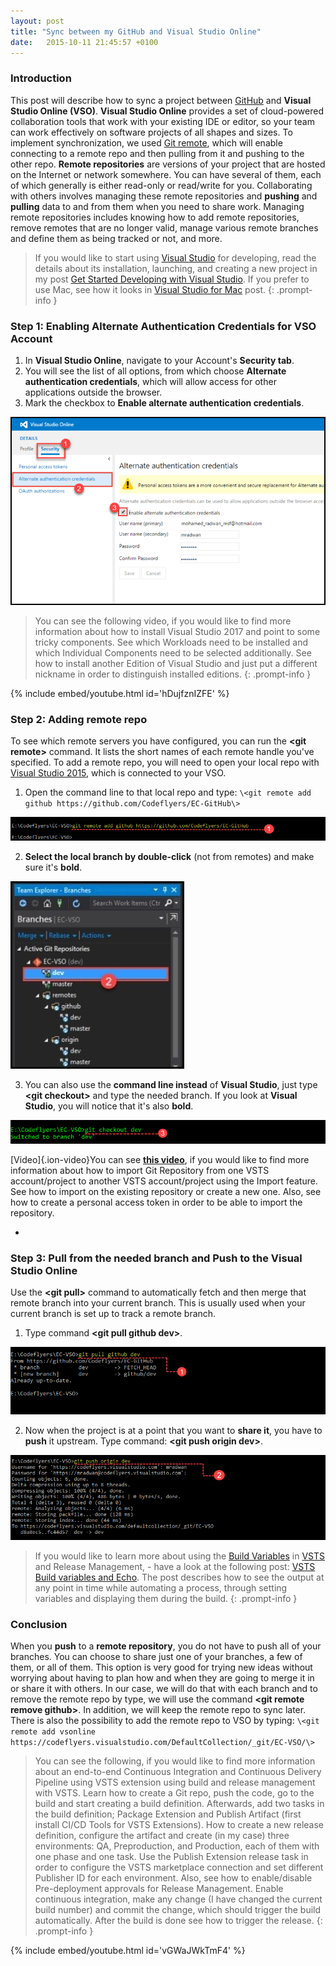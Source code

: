 ```yaml
---
layout: post
title: "Sync between my GitHub and Visual Studio Online"
date:   2015-10-11 21:45:57 +0100
---
```


### Introduction 

This post will describe how to sync a project between [GitHub](https://github.com/) and **Visual Studio Online (VSO)**. **Visual Studio Online** provides a set of cloud-powered collaboration tools that work with your existing IDE or editor, so your team can work effectively on software projects of all shapes and sizes. To implement synchronization, we used [Git remote](http://git-scm.com/docs/git-remote.html), which will enable connecting to a remote repo and then pulling from it and pushing to the other repo. **Remote repositories** are versions of your project that are hosted on the Internet or network somewhere. You can have several of them, each of which generally is either read-only or read/write for you. Collaborating with others involves managing these remote repositories and **pushing** and **pulling** data to and from them when you need to share work. Managing remote repositories includes knowing how to add remote repositories, remove remotes that are no longer valid, manage various remote branches and define them as being tracked or not, and more.

> If you would like to start using [Visual Studio](https://www.visualstudio.com/) for developing, read the details about its installation, launching, and creating a new project in my post [Get Started Developing with Visual Studio](https://mohamedradwan-devops.github.io/postsget-started-developing-with-visual-studio-2015/). If you prefer to use Mac, see how it looks in [Visual Studio for Mac](https://mohamedradwan-devops.github.io/2017/07/30/visual-studio-for-mac/) post.
{: .prompt-info }

### Step 1: Enabling Alternate Authentication Credentials for VSO Account 

1. In **Visual Studio Online**, navigate to your Account's **Security tab**. 
2. You will see the list of all options, from which choose **Alternate authentication credentials**, which will allow access for other applications outside the browser. 
3. Mark the checkbox to **Enable alternate authentication credentials**.
   
![1-Alternate Authentication Credentials Visual Studio Online](/assets/img/2016/06/1-Alternate-Authentication-Credentials-Visual-Studio-Online.png "1-Alternate Authentication Credentials Visual Studio Online")

> You can see the following video, if you would like to find more information about how to install Visual Studio 2017 and point to some tricky components. See which Workloads need to be installed and which Individual Components need to be selected additionally. See how to install another Edition of Visual Studio and just put a different nickname in order to distinguish installed editions.
{: .prompt-info }

{% include embed/youtube.html id='hDujfznIZFE' %}


### Step 2: Adding remote repo

To see which remote servers you have configured, you can run the **\<git remote\>** command. It lists the short names of each remote handle you've specified. To add a remote repo, you will need to open your local repo with [Visual Studio 2015](https://www.visualstudio.com/?Wt.mc_id=DX_MVP4039889), which is connected to your VSO. 

1. Open the command line to that local repo and type: `\<git remote add github https://github.com/Codeflyers/EC-GitHub\>`
   
![2-1 Adding remote repo github](/assets/img/2016/06/2-1-Adding-remote-repo-github.png "2-1 Adding remote repo github")

2. **Select the local branch by double-click** (not from remotes) and make sure it's **bold**. 
   
![2-2 Adding remote repo github and select origin branch on git](/assets/img/2016/06/2-2-Adding-remote-repo-github-and-select-origin-branch-on-git-278x300-1.jpg "2-2 Adding remote repo github and select origin branch on git")

3. You can also use the **command line instead** of **Visual Studio**, just type **\<git checkout\>** and type the needed branch. If you look at **Visual Studio**, you will notice that it's also **bold**.
   
![2-3 Adding remote repo git checkout branch](/assets/img/2016/06/2-3-Adding-remote-repo-git-checkout-branch-1.png "2-3 Adding remote repo git checkout branch")

[Video]{.ion-video}You can see **[this video](https://www.youtube.com/watch?v=4P7QW1C4bRo)**, if you would like to find more information about how to import Git Repository from one VSTS account/project to another VSTS account/project using the Import feature. See how to import on the existing repository or create a new one. Also, see how to create a personal access token in order to be able to import the repository.

- 

### Step 3: Pull from the needed branch and Push to the Visual Studio Online

Use the **\<git pull\>** command to automatically fetch and then merge that remote branch into your current branch. This is usually used when your current branch is set up to track a remote branch. 

1. Type command **\<git pull github dev\>**. 
   
![3-1 Pull from the needed branch github](/assets/img/2016/06/3-1-Pull-from-the-needed-branch-github-1.png "3-1 Pull from the needed branch github")

2. Now when the project is at a point that you want to **share it**, you have to **push** it upstream. Type command: **\<git push origin dev\>**. 
   
![3-2 git Push origin to the Visual Studio Online](/assets/img/2016/06/3-2-git-Push-origin-to-the-Visual-Studio-Online.png "3-2 git Push origin to the Visual Studio Online")

> If you would like to learn more about using the [Build Variables](https://docs.microsoft.com/en-us/vsts/build-release/concepts/definitions/build/variables?tabs=batch) in [VSTS](https://www.visualstudio.com/team-services/) and Release Management, - have a look at the following post: [VSTS Build variables and Echo](https://mohamedradwan-devops.github.io/posts/vsts-build-variables-and-echo/). The post describes how to see the output at any point in time while automating a process, through setting variables and displaying them during the build.
{: .prompt-info }


### Conclusion

When you **push** to a **remote repository**, you do not have to push all of your branches. You can choose to share just one of your branches, a few of them, or all of them. This option is very good for trying new ideas without worrying about having to plan how and when they are going to merge it in or share it with others. In our case, we will do that with each branch and to remove the remote repo by type, we will use the command **\<git remote remove github\>**. In addition, we will keep the remote repo to sync later. There is also the possibility to add the remote repo to VSO by typing: `\<git remote add vsonline https://codeflyers.visualstudio.com/DefaultCollection/_git/EC-VSO/\>`

> You can see the following, if you would like to find more information about an end-to-end Continuous Integration and Continuous Delivery Pipeline using VSTS extension using build and release management with VSTS. Learn how to create a Git repo, push the code, go to the build and start creating a build definition. Afterwards, add two tasks in the build definition; Package Extension and Publish Artifact (first install CI/CD Tools for VSTS Extensions). How to create a new release definition, configure the artifact and create (in my case) three environments: QA, Preproduction, and Production, each of them with one phase and one task. Use the Publish Extension release task in order to configure the VSTS marketplace connection and set different Publisher ID for each environment. Also, see how to enable/disable Pre-deployment approvals for Release Management. Enable continuous integration, make any change (I have changed the current build number) and commit the change, which should trigger the build automatically. After the build is done see how to trigger the release.
{: .prompt-info }

{% include embed/youtube.html id='vGWaJWkTmF4' %}
